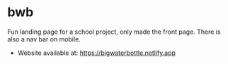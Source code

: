 # bwb
Fun landing page for a school project, only made the front page. There is also a nav bar on mobile. 
- Website available at: https://bigwaterbottle.netlify.app
